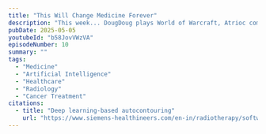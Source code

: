 ```yaml
---
title: "This Will Change Medicine Forever"
description: "This week... DougDoug plays World of Warcraft, Atrioc compares his data, and Aiden laughs at a German name."
pubDate: 2025-05-05
youtubeId: "b58JovVWzVA"
episodeNumber: 10
summary: ""
tags:
  - "Medicine"
  - "Artificial Intelligence"
  - "Healthcare"
  - "Radiology"
  - "Cancer Treatment"
citations:
  - title: "Deep learning-based autocontouring"
    url: "https://www.siemens-healthineers.com/en-in/radiotherapy/software-solutions/autocontouring"
---
```


<!-- Add any additional episode content, show notes, or transcripts here -->